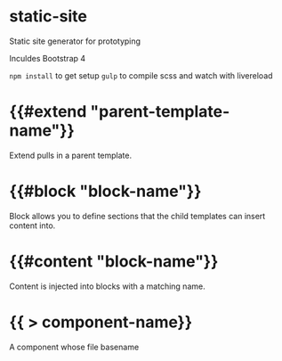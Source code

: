 # static-site
Static site generator for prototyping

Inculdes Bootstrap 4

`npm install` to get setup
`gulp` to compile scss and watch with livereload


# {{#extend "parent-template-name"}}
Extend pulls in a parent template.

# {{#block "block-name"}}
Block allows you to define sections that the child templates can insert content into.

# {{#content "block-name"}}
Content is injected into blocks with a matching name.

# {{ > component-name}}
A component whose file basename